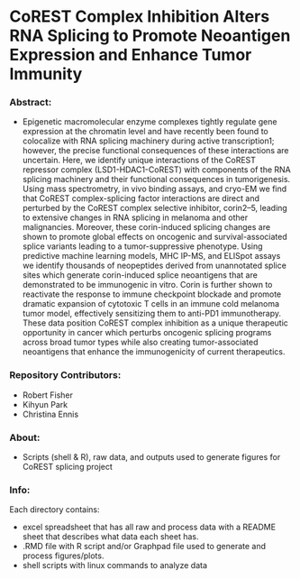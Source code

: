 # CoREST Complex Inhibition Alters RNA Splicing to Promote Neoantigen Expression and Enhance Tumor Immunity

### Abstract:
  - Epigenetic macromolecular enzyme complexes tightly regulate gene expression at the chromatin level and have recently been found to colocalize with RNA splicing machinery during active transcription1; however, the precise functional consequences of these interactions are uncertain. Here, we identify unique interactions of the CoREST repressor complex (LSD1-HDAC1-CoREST) with components of the RNA splicing machinery and their functional consequences in tumorigenesis.  Using mass spectrometry, in vivo binding assays, and cryo-EM we find that CoREST complex-splicing factor interactions are direct and perturbed by the CoREST complex selective inhibitor, corin2–5, leading to extensive changes in RNA splicing in melanoma and other malignancies. Moreover, these corin-induced splicing changes are shown to promote global effects on oncogenic and survival-associated splice variants leading to a tumor-suppressive phenotype. Using predictive machine learning models, MHC IP-MS, and ELISpot assays we identify thousands of neopeptides derived from unannotated splice sites which generate corin-induced splice neoantigens that are demonstrated to be immunogenic in vitro. Corin is further shown to reactivate the response to immune checkpoint blockade and promote dramatic expansion of cytotoxic T cells in an immune cold melanoma tumor model, effectively sensitizing them to anti-PD1 immunotherapy. These data position CoREST complex inhibition as a unique therapeutic opportunity in cancer which perturbs oncogenic splicing programs across broad tumor types while also creating tumor-associated neoantigens that enhance the immunogenicity of current therapeutics.

### Repository Contributors:
  - Robert Fisher
  - Kihyun Park
  - Christina Ennis

### About:
  - Scripts (shell & R), raw data, and outputs used to generate figures for CoREST splicing project

### Info:
Each directory contains:
  - excel spreadsheet that has all raw and process data with a README sheet that describes what data each sheet has.
  - .RMD file with R script and/or Graphpad file used to generate and process figures/plots.
  - shell scripts with linux commands to analyze data
